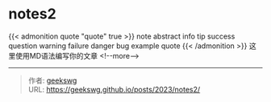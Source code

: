 # notes2

{{&lt; admonition quote &#34;quote&#34; true &gt;}}
note abstract info tip success question warning failure danger bug example quote
{{&lt; /admonition &gt;}}
这里使用MD语法编写你的文章
&lt;!--more--&gt;

---

> 作者: [geekswg](https://github.com/geekswg)  
> URL: https://geekswg.github.io/posts/2023/notes2/  

